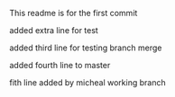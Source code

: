 This readme is for the first commit

added extra line for test

added third line for testing branch merge

added fourth line to master

fith line added by micheal working branch
